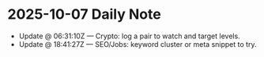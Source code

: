 # 2025-10-07 Daily Note

- Update @ 06:31:10Z — Crypto: log a pair to watch and target levels.
- Update @ 18:41:27Z — SEO/Jobs: keyword cluster or meta snippet to try.
